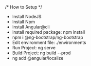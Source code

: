 /* How to Setup */
+ Install NodeJS
+ Install Npm
+ Install Angular@cli
+ Install required package: npm install
+ npm i @ng-bootstrap/ng-bootstrap
+ Edit environment file: ./environments
+ Run Project: ng serve 
+ Build Project: ng build --prod
+ ng add @angular/localize